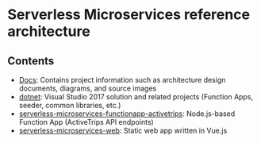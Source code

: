 # Serverless Microservices reference architecture

## Contents

- [Docs](./Docs): Contains project information such as architecture design documents, diagrams, and source images
- [dotnet](./dotnet): Visual Studio 2017 solution and related projects (Function Apps, seeder, common libraries, etc.)
- [serverless-microservices-functionapp-activetrips](./serverless-microservices-functionapp-activetrips): Node.js-based Function App (ActiveTrips API endpoints)
- [serverless-microservices-web](./serverless-microservices-web): Static web app written in Vue.js
